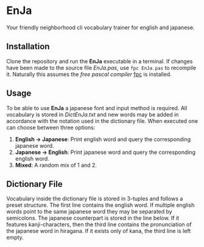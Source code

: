 # EnJa #
Your friendly neighborhood cli vocabulary trainer for english and japanese.

## Installation ##
Clone the repository and run the __EnJa__ executable in a terminal.
If changes have been made to the source file _EnJa.pas_, use `fpc EnJa.pas` to recompile it. Naturally this assumes the _free pascal compiler_ [fpc](https://www.freepascal.org) is installed. 

## Usage ##
To be able to use __EnJa__ a japanese font and input method is required. All vocabulary is stored in _DictEnJa.txt_ and new words may be added in accordance with the notation used in the dictionary file.
When executed one can choose between three options:
1. __English -> Japanese__: Print english word and query the corresponding japanese word.
2. __Japanese -> English__: Print japanese word and query the corresponding english word.
3. __Mixed__: A random mix of 1 and 2.

## Dictionary File ##
Vocabulary inside the dictionary file is stored in 3-tuples and follows a preset structure. The first line contains the english word. If multiple english words point to the same japanese word they may be separated by semicolons. The japanese counterpart is stored in the line below. If it features kanji-characters, then the third line contains the pronunciation of the japanese word in hiragana. If it exists only of kana, the third line is left empty.

